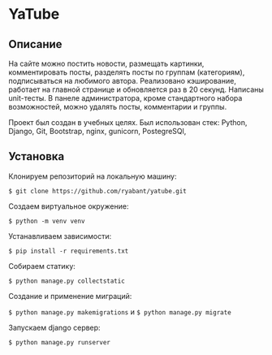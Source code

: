 # YaTube

## Описание

На сайте можно постить новости, размещать картинки, комментировать посты, разделять посты по группам (категориям), подписываться на любимого автора. Реализовано кэширование, работает на главной странице и обновляется раз в 20 секунд. Написаны unit-тесты. В панеле администратора, кроме стандартного набора возможностей, можно удалять посты, комментарии и группы.

Проект был создан в учебных целях. Был использован стек:
Python, Django, Git, Bootstrap, nginx, gunicorn, PostegreSQl,

## Установка

Клонируем репозиторий на локальную машину:

`$ git clone https://github.com/ryabant/yatube.git`

Создаем виртуальное окружение:

`$ python -m venv venv`

Устанавливаем зависимости:

`$ pip install -r requirements.txt`

Собираем статику:

`$ python manage.py collectstatic`

Создание и применение миграций:

`$ python manage.py makemigrations` и `$ python manage.py migrate`

Запускаем django сервер:

`$ python manage.py runserver`
